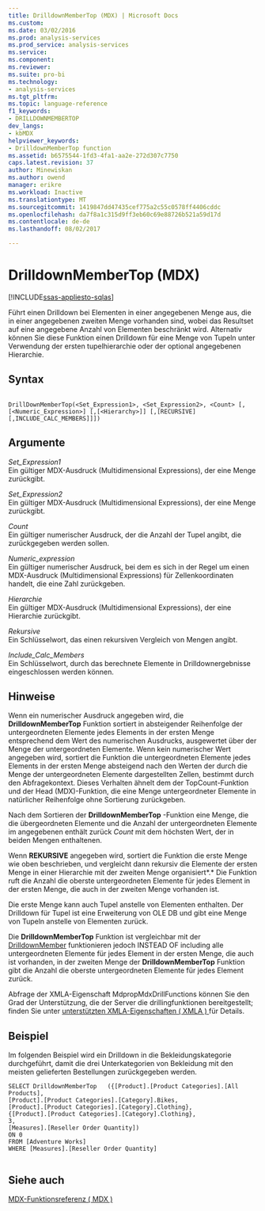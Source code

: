 ```yaml
---
title: DrilldownMemberTop (MDX) | Microsoft Docs
ms.custom: 
ms.date: 03/02/2016
ms.prod: analysis-services
ms.prod_service: analysis-services
ms.service: 
ms.component: 
ms.reviewer: 
ms.suite: pro-bi
ms.technology:
- analysis-services
ms.tgt_pltfrm: 
ms.topic: language-reference
f1_keywords:
- DRILLDOWNMEMBERTOP
dev_langs:
- kbMDX
helpviewer_keywords:
- DrilldownMemberTop function
ms.assetid: b6575544-1fd3-4fa1-aa2e-272d307c7750
caps.latest.revision: 37
author: Minewiskan
ms.author: owend
manager: erikre
ms.workload: Inactive
ms.translationtype: MT
ms.sourcegitcommit: 1419847dd47435cef775a2c55c0578ff4406cddc
ms.openlocfilehash: da7f8a1c315d9ff3eb60c69e88726b521a59d17d
ms.contentlocale: de-de
ms.lasthandoff: 08/02/2017

---
```

# <a name="drilldownmembertop-mdx"></a>DrilldownMemberTop (MDX)
[!INCLUDE[ssas-appliesto-sqlas](../includes/ssas-appliesto-sqlas.md)]

  Führt einen Drilldown bei Elementen in einer angegebenen Menge aus, die in einer angegebenen zweiten Menge vorhanden sind, wobei das Resultset auf eine angegebene Anzahl von Elementen beschränkt wird. Alternativ können Sie diese Funktion einen Drilldown für eine Menge von Tupeln unter Verwendung der ersten tupelhierarchie oder der optional angegebenen Hierarchie.  
  
## <a name="syntax"></a>Syntax  
  
```  
  
DrillDownMemberTop(<Set_Expression1>, <Set_Expression2>, <Count> [,[<Numeric_Expression>] [,[<Hierarchy>]] [,[RECURSIVE][,INCLUDE_CALC_MEMBERS]]])  
```  
  
## <a name="arguments"></a>Argumente  
 *Set_Expression1*  
 Ein gültiger MDX-Ausdruck (Multidimensional Expressions), der eine Menge zurückgibt.  
  
 *Set_Expression2*  
 Ein gültiger MDX-Ausdruck (Multidimensional Expressions), der eine Menge zurückgibt.  
  
 *Count*  
 Ein gültiger numerischer Ausdruck, der die Anzahl der Tupel angibt, die zurückgegeben werden sollen.  
  
 *Numeric_expression*  
 Ein gültiger numerischer Ausdruck, bei dem es sich in der Regel um einen MDX-Ausdruck (Multidimensional Expressions) für Zellenkoordinaten handelt, die eine Zahl zurückgeben.  
  
 *Hierarchie*  
 Ein gültiger MDX-Ausdruck (Multidimensional Expressions), der eine Hierarchie zurückgibt.  
  
 *Rekursive*  
 Ein Schlüsselwort, das einen rekursiven Vergleich von Mengen angibt.  
  
 *Include_Calc_Members*  
 Ein Schlüsselwort, durch das berechnete Elemente in Drilldownergebnisse eingeschlossen werden können.  
  
## <a name="remarks"></a>Hinweise  
 Wenn ein numerischer Ausdruck angegeben wird, die **DrilldownMemberTop** Funktion sortiert in absteigender Reihenfolge der untergeordneten Elemente jedes Elements in der ersten Menge entsprechend dem Wert des numerischen Ausdrucks, ausgewertet über der Menge der untergeordneten Elemente. Wenn kein numerischer Wert angegeben wird, sortiert die Funktion die untergeordneten Elemente jedes Elements in der ersten Menge absteigend nach den Werten der durch die Menge der untergeordneten Elemente dargestellten Zellen, bestimmt durch den Abfragekontext. Dieses Verhalten ähnelt dem der TopCount-Funktion und der Head (MDX)-Funktion, die eine Menge untergeordneter Elemente in natürlicher Reihenfolge ohne Sortierung zurückgeben.  
  
 Nach dem Sortieren der **DrilldownMemberTop** -Funktion eine Menge, die die übergeordneten Elemente und die Anzahl der untergeordneten Elemente im angegebenen enthält zurück *Count* mit dem höchsten Wert, der in beiden Mengen enthaltenen.  
  
 Wenn **REKURSIVE** angegeben wird, sortiert die Funktion die erste Menge wie oben beschrieben, und vergleicht dann rekursiv die Elemente der ersten Menge in einer Hierarchie mit der zweiten Menge organisiert*.* Die Funktion ruft die Anzahl die oberste untergeordneten Elemente für jedes Element in der ersten Menge, die auch in der zweiten Menge vorhanden ist.  
  
 Die erste Menge kann auch Tupel anstelle von Elementen enthalten. Der Drilldown für Tupel ist eine Erweiterung von OLE DB und gibt eine Menge von Tupeln anstelle von Elementen zurück.  
  
 Die **DrilldownMemberTop** Funktion ist vergleichbar mit der [DrilldownMember](../mdx/drilldownmember-mdx.md) funktionieren jedoch INSTEAD OF including alle untergeordneten Elemente für jedes Element in der ersten Menge, die auch ist vorhanden, in der zweiten Menge der **DrilldownMemberTop** Funktion gibt die Anzahl die oberste untergeordneten Elemente für jedes Element zurück.  
  
 Abfrage der XMLA-Eigenschaft MdpropMdxDrillFunctions können Sie den Grad der Unterstützung, die der Server die drillingfunktionen bereitgestellt; finden Sie unter [unterstützten XMLA-Eigenschaften &#40; XMLA &#41; ](../analysis-services/xmla/xml-elements-properties/propertylist-element-supported-xmla-properties.md) für Details.  
  
## <a name="example"></a>Beispiel  
 Im folgenden Beispiel wird ein Drilldown in die Bekleidungskategorie durchgeführt, damit die drei Unterkategorien von Bekleidung mit den meisten gelieferten Bestellungen zurückgegeben werden.  
  
```  
SELECT DrilldownMemberTop   ({[Product].[Product Categories].[All Products],        
[Product].[Product Categories].[Category].Bikes,        
[Product].[Product Categories].[Category].Clothing},     
{[Product].[Product Categories].[Category].Clothing},     
3,     
[Measures].[Reseller Order Quantity])     
ON 0     
FROM [Adventure Works]     
WHERE [Measures].[Reseller Order Quantity]  
  
```  
  
## <a name="see-also"></a>Siehe auch  
 [MDX-Funktionsreferenz &#40; MDX &#41;](../mdx/mdx-function-reference-mdx.md)  
  
  

